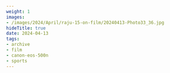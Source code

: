 ```yaml
---
weight: 1
images:
- /images/2024/April/raju-15-on-film/20240413-Photo33_36.jpg
hideTitle: true
date: 2024-04-13
tags:
- archive
- film
- canon-eos-500n
- sports
---
```

